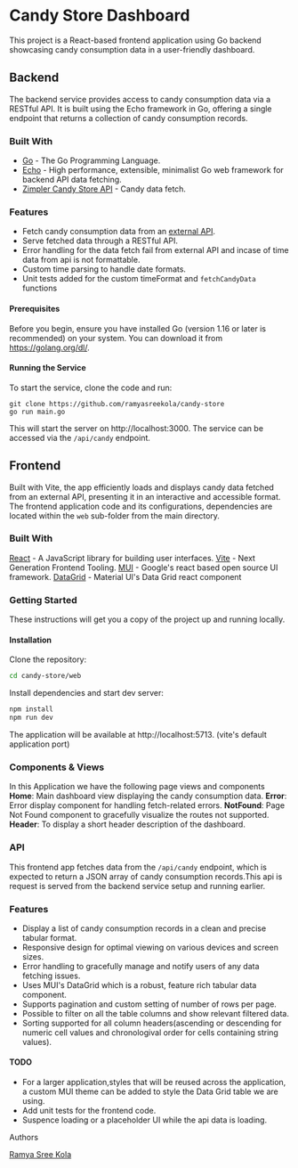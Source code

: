 # Candy Store Dashboard
This project is a React-based frontend application using Go backend showcasing candy consumption data in a user-friendly dashboard.

## Backend 

The backend service provides access to candy consumption data via a RESTful API. It is built using the Echo framework in Go, offering a single endpoint that returns a collection of candy consumption records.

### Built With
* [Go](https://go.dev/) - The Go Programming Language.
* [Echo](https://echo.labstack.com/) - High performance, extensible, minimalist Go web framework for backend API data fetching.
* [Zimpler Candy Store API](https://candystore.zimpler.net/api/candy) - Candy data fetch.

### Features
* Fetch candy consumption data from an [external API](https://candystore.zimpler.net/api/candy).
* Serve fetched data through a RESTful API.
* Error handling for the data fetch fail from external API and incase of time data from api is not formattable.
* Custom time parsing to handle date formats.
* Unit tests added for the custom timeFormat and `fetchCandyData` functions

#### Prerequisites
Before you begin, ensure you have installed Go (version 1.16 or later is recommended) on your system. You can download it from https://golang.org/dl/.

#### Running the Service
To start the service, clone the code and run:

```bash=
git clone https://github.com/ramyasreekola/candy-store
go run main.go
```
This will start the server on http://localhost:3000. The service can be accessed via the `/api/candy` endpoint.


## Frontend
Built with Vite, the app efficiently loads and displays candy data fetched from an external API, presenting it in an interactive and accessible format. The frontend application code  and its configurations, dependencies are located within the `web` sub-folder from the main directory.


### Built With
[React](https://react.dev/) - A JavaScript library for building user interfaces.
[Vite](https://vitejs.dev/) - Next Generation Frontend Tooling.
[MUI](https://mui.com/) - Google's react based open source UI framework.
[DataGrid](https://mui.com/x/react-data-grid/) - Material UI's Data Grid react component



### Getting Started
These instructions will get you a copy of the project up and running locally.

#### Installation
Clone the repository:
```bash
cd candy-store/web
```
Install dependencies and start dev server:

```bash
npm install
npm run dev
```

The application will be available at http://localhost:5713. (vite's default application port)

### Components & Views
In this Application we have the following page views and components
**Home**: Main dashboard view displaying the candy consumption data.
**Error**: Error display component for handling fetch-related errors.
**NotFound**: Page Not Found component to gracefully visualize the routes not supported.
**Header**: To display a short header description of the dashboard.

### API
This frontend app fetches data from the `/api/candy` endpoint, which is expected to return a JSON array of candy consumption records.This api is request is served from the backend service setup and running earlier.

### Features
* Display a list of candy consumption records in a clean and precise tabular format.
* Responsive design for optimal viewing on various devices and screen sizes.
* Error handling to gracefully manage and notify users of any data fetching issues.
* Uses MUI's DataGrid which is a robust, feature rich tabular data component.
* Supports pagination and custom setting of number of rows per page.
* Possible to filter on all the table columns and show relevant filtered data.
* Sorting supported for all column headers(ascending or descending for numeric cell values and chronologival order for cells containing string values).

#### TODO

* For a larger application,styles that will be reused across the application, a custom MUI theme can be added to style the Data Grid table we are using. 
* Add unit tests for the frontend code.
* Suspence loading or a placeholder UI while the api data is loading.


Authors

[Ramya Sree Kola](https://ramyasreekola.github.io/Portfolio/)



